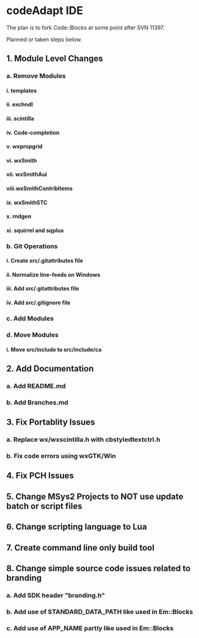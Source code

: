 # codeAdapt IDE

The plan is to fork Code::Blocks at some point after SVN 11397.

Planned or taken steps below.

##  1. Module Level Changes
###    a. Remove Modules
####      i.   templates
####      ii.  exchndl
####      iii. scintilla
####      iv.  Code-completion
####      v.   wxpropgrid
####      vi.  wxSmith
####      vii. wxSmithAui
####      viii.wxSmithContribItems
####      ix.  wxSmithSTC
####      x.   rndgen
####      xi.  squirrel and sqplus
###    b. Git Operations
####      i.   Create src/.gitattributes file
####      ii.  Normalize line-feeds on Windows
####      iii. Add src/.gitattributes file
####      iv.  Add src/.gitignore file
###    c. Add Modules
###    d. Move Modules
####      i.   Move src/include to src/include/ca

##  2. Add Documentation
###    a. Add README.md
###    b. Add Branches.md

##  3. Fix Portablity Issues
###    a. Replace wx/wxscintilla.h with cbstyledtextctrl.h
###    b. Fix code errors using wxGTK/Win

##  4. Fix PCH Issues

##  5. Change MSys2 Projects to NOT use update batch or script files

##  6. Change scripting language to Lua

##  7. Create command line only build tool

##  8. Change simple source code issues related to branding
###    a. Add SDK header "branding.h"
###    b. Add use of STANDARD_DATA_PATH like used in Em::Blocks
###    c. Add use of APP_NAME partly like used in Em::Blocks
